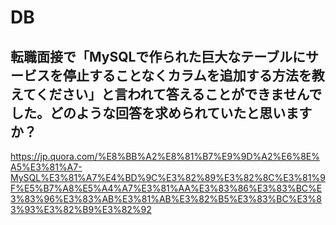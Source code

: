 # DB


## 転職面接で「MySQLで作られた巨大なテーブルにサービスを停止することなくカラムを追加する方法を教えてください」と言われて答えることができませんでした。どのような回答を求められていたと思いますか？

https://jp.quora.com/%E8%BB%A2%E8%81%B7%E9%9D%A2%E6%8E%A5%E3%81%A7-MySQL%E3%81%A7%E4%BD%9C%E3%82%89%E3%82%8C%E3%81%9F%E5%B7%A8%E5%A4%A7%E3%81%AA%E3%83%86%E3%83%BC%E3%83%96%E3%83%AB%E3%81%AB%E3%82%B5%E3%83%BC%E3%83%93%E3%82%B9%E3%82%92
